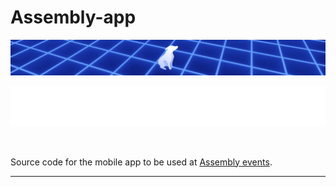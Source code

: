 # Assembly-app

![Testausserveri Ry -logo](docs/img/TSRY_Hero.png "TSRY")

![Assembly-logo](docs/img/ASSEMBLY_Logo_White_TightCrop.png "Assembly")

<br/>

Source code for the mobile app to be used at [Assembly events](https://assembly.org/en).

---
